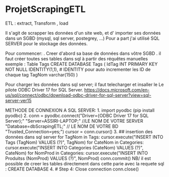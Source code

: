 # ProjetScrapingETL
ETL : extract, Transform , load 

Il  s'agit de scrapper les données d'un site web, et d' importer ses données dans un SGBD (mysql, sql server, postegrey, ...)
Pour a part j'ai utilisé SQL SERVER pour le stockage des données.

Pour commencer:
  . Creer d'abord sa base de données dans vôtre SGBD
  . il faut créer toutes ses tables dans sql à partir des réquêtes manuelles
  exemple : Table Tags
    CREATE DATABASE Tags (
      IdTag INT PRIMARY KEY NOT NULL IDENTITY(1,1), # IDENTITY pour auto incrementer les ID de chaque tag
      TagNom varchar(150)
      )
     
   Pour charger les données dans sql server; il faut telecharger et insaller le Le pilote ODBC Driver 17 for SQL Server. https://docs.microsoft.com/en-us/sql/connect/odbc/download-odbc-driver-for-sql-server?view=sql-server-ver15
    
METHODE DE CONNEXION A SQL SERVER:
    1. import pyodbc (pip install pyodbc)
    2. conn = pyodbc.connect("Driver={ODBC Driver 17 for SQL Server};"
                      "Server=ASSIRI-LAPTOP;" //LE NOM DE VOTRE SERVER 
                      "Database=dbScrapingETL;" // LE NOM DE VOTRE BD 
                      "Trusted_Connection=yes;")
      cursor = conn.cursor()
    3. ## insertion des données dans sql server 
for TagNom in Tags:
    cursor.execute("INSERT INTO Tags (TagNom) VALUES (?)", TagNom)
for CateNom in Categories:
    cursor.execute("INSERT INTO Categories (CateNom) VALUES (?)", CateNom)
for NomProd in Categories:
    cursor.execute("INSERT INTO Produitss (NomProd) VALUES (?)", NomProd)
conn.commit()
NB/ il est possible de creer les tables directement dans cette parie avec la requete sql : CREATE DATABASE 
    4. # Step 4: Close connection
conn.close()

  
